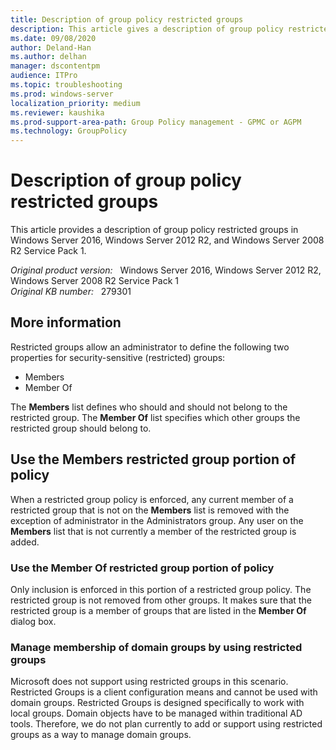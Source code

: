 ```yaml
---
title: Description of group policy restricted groups
description: This article gives a description of group policy restricted groups.
ms.date: 09/08/2020
author: Deland-Han
ms.author: delhan
manager: dscontentpm
audience: ITPro
ms.topic: troubleshooting
ms.prod: windows-server
localization_priority: medium
ms.reviewer: kaushika
ms.prod-support-area-path: Group Policy management - GPMC or AGPM
ms.technology: GroupPolicy
---
```

# Description of group policy restricted groups

This article provides a description of group policy restricted groups in Windows Server 2016, Windows Server 2012 R2, and Windows Server 2008 R2 Service Pack 1.

_Original product version:_ &nbsp; Windows Server 2016, Windows Server 2012 R2, Windows Server 2008 R2 Service Pack 1  
_Original KB number:_ &nbsp; 279301

## More information

Restricted groups allow an administrator to define the following two properties for security-sensitive (restricted) groups:

- Members
- Member Of

The **Members** list defines who should and should not belong to the restricted group. The **Member Of** list specifies which other groups the restricted group should belong to.

## Use the Members restricted group portion of policy

When a restricted group policy is enforced, any current member of a restricted group that is not on the **Members** list is removed with the exception of administrator in the Administrators group. Any user on the **Members** list that is not currently a member of the restricted group is added.

### Use the Member Of restricted group portion of policy

Only inclusion is enforced in this portion of a restricted group policy. The restricted group is not removed from other groups. It makes sure that the restricted group is a member of groups that are listed in the **Member Of** dialog box.

### Manage membership of domain groups by using restricted groups

Microsoft does not support using restricted groups in this scenario. Restricted Groups is a client configuration means and cannot be used with domain groups. Restricted Groups is designed specifically to work with local groups. Domain objects have to be managed within traditional AD tools. Therefore, we do not plan currently to add or support using restricted groups as a way to manage domain groups.
